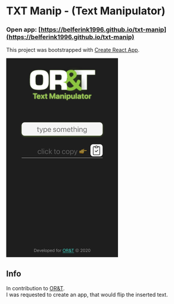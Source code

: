 # TXT Manip - (Text Manipulator)

### Open app: [https://belferink1996.github.io/txt-manip](https://belferink1996.github.io/txt-manip)

This project was bootstrapped with
[Create React App](https://github.com/facebook/create-react-app).

<img src="./screenshot.png" alt="screenshot" width="300" />

## Info

In contribution to [OR&T](http://orandt.co.il).<br /> I was requested to create an app, that would
flip the inserted text.
